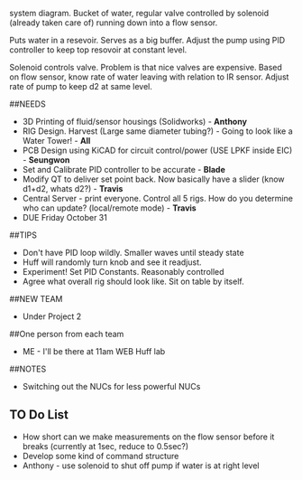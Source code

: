 system diagram. Bucket of water, regular valve controlled by solenoid (already taken care of) running down into a flow sensor.

Puts water in a resevoir. Serves as a big buffer. Adjust the pump using PID controller to keep top resovoir at constant level.

Solenoid controls valve.  Problem is that nice valves are expensive. Based on flow sensor, know rate of water leaving with
relation to IR sensor. Adjust rate of pump to keep d2 at same level.

##NEEDS
* 3D Printing of fluid/sensor housings (Solidworks) - **Anthony**
* RIG Design. Harvest (Large same diameter tubing?) - Going to look like a Water Tower! - **All**
* PCB Design using KiCAD for circuit control/power (USE LPKF inside EIC) - **Seungwon**
* Set and Calibrate PID controller to be accurate - **Blade**
* Modify QT to deliver set point back. Now basically have a slider (know d1+d2, whats d2?) - **Travis**
* Central Server - print everyone. Control all 5 rigs. How do you determine who can update? (local/remote mode) - **Travis**
* DUE Friday October 31


##TIPS
* Don't have PID loop wildly. Smaller waves until steady state
* Huff will randomly turn knob and see it readjust.
* Experiment! Set PID Constants. Reasonably controlled
* Agree what overall rig should look like. Sit on table by itself.

##NEW TEAM
* Under Project 2

##One person from each team
* ME - I'll be there at 11am WEB Huff lab

##NOTES
* Switching out the NUCs for less powerful NUCs

## TO Do List
* How short can we make measurements on the flow sensor before it breaks (currently at 1sec, reduce to 0.5sec?)
* Develop some kind of command structure 
* Anthony - use solenoid to shut off pump if water is at right level
